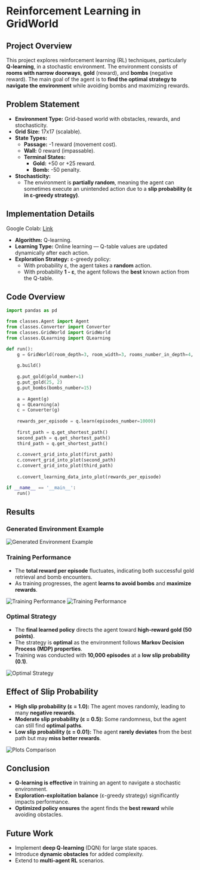 # Reinforcement Learning in GridWorld

## Project Overview

This project explores reinforcement learning (RL) techniques, particularly **Q-learning**, in a stochastic environment. The environment consists of **rooms with narrow doorways**, **gold** (reward), and **bombs** (negative reward). The main goal of the agent is to **find the optimal strategy to navigate the environment** while avoiding bombs and maximizing rewards.

## Problem Statement

- **Environment Type:** Grid-based world with obstacles, rewards, and stochasticity.
- **Grid Size:** 17x17 (scalable).
- **State Types:**
  - **Passage:** -1 reward (movement cost).
  - **Wall:** 0 reward (impassable).
  - **Terminal States:**
    - **Gold:** +50 or +25 reward.
    - **Bomb:** -50 penalty.
- **Stochasticity:**
  - The environment is **partially random**, meaning the agent can sometimes execute an unintended action due to a **slip probability (ε in ε-greedy strategy)**.

## Implementation Details

Google Colab: [Link](https://colab.research.google.com/drive/13ttsI_p37HaKKweeJGrOAQzZ0ZrZuPRU?usp=sharing)

- **Algorithm:** Q-learning.
- **Learning Type:** Online learning — Q-table values are updated dynamically after each action.
- **Exploration Strategy:** ε-greedy policy:
  - With probability ε, the agent takes a **random** action.
  - With probability **1 - ε**, the agent follows the **best** known action from the Q-table.

## Code Overview

```python
import pandas as pd

from classes.Agent import Agent
from classes.Converter import Converter
from classes.GridWorld import GridWorld
from classes.QLearning import QLearning

def run():
    g = GridWorld(room_depth=3, room_width=3, rooms_number_in_depth=4, rooms_number_in_width=4)
    
    g.build()
    
    g.put_gold(gold_number=1)
    g.put_gold(25, 2)
    g.put_bombs(bombs_number=15)
    
    a = Agent(g)
    q = QLearning(a)
    c = Converter(g)
    
    rewards_per_episode = q.learn(episodes_number=10000)
    
    first_path = q.get_shortest_path()
    second_path = q.get_shortest_path()
    third_path = q.get_shortest_path()
    
    c.convert_grid_into_plot(first_path)
    c.convert_grid_into_plot(second_path)
    c.convert_grid_into_plot(third_path)
    
    c.convert_learning_data_into_plot(rewards_per_episode)

if __name__ == '__main__':
    run()
```

## Results

### Generated Environment Example

![Generated Environment Example](/images/grid1.png)

### Training Performance

- The **total reward per episode** fluctuates, indicating both successful gold retrieval and bomb encounters.
- As training progresses, the agent **learns to avoid bombs** and **maximize rewards**.

![Training Performance](/images/graph1.png)
![Training Performance](/images/grid2.png)

### Optimal Strategy

- The **final learned policy** directs the agent toward **high-reward gold (50 points)**.
- The strategy is **optimal** as the environment follows **Markov Decision Process (MDP) properties**.
- Training was conducted with **10,000 episodes** at a **low slip probability (0.1)**.

![Optimal Strategy](/images/grid3.png)

## Effect of Slip Probability

- **High slip probability (ε = 1.0):** The agent moves randomly, leading to many **negative rewards**.
- **Moderate slip probability (ε = 0.5):** Some randomness, but the agent can still find **optimal paths**.
- **Low slip probability (ε = 0.01):** The agent **rarely deviates** from the best path but may **miss better rewards**.

![Plots Comparison](/images/general.png)

## Conclusion

- **Q-learning is effective** in training an agent to navigate a stochastic environment.
- **Exploration-exploitation balance** (ε-greedy strategy) significantly impacts performance.
- **Optimized policy ensures** the agent finds the **best reward** while avoiding obstacles.

## Future Work

- Implement **deep Q-learning** (DQN) for large state spaces.
- Introduce **dynamic obstacles** for added complexity.
- Extend to **multi-agent RL** scenarios.
